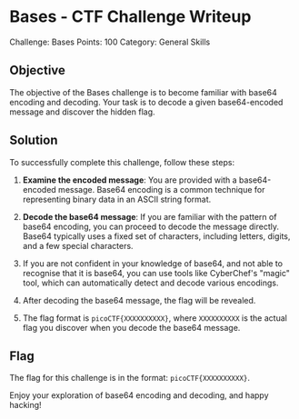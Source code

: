 # Bases - CTF Challenge Writeup

Challenge: Bases
Points: 100
Category: General Skills

## Objective
The objective of the Bases challenge is to become familiar with base64 encoding and decoding. Your task is to decode a given base64-encoded message and discover the hidden flag.

## Solution
To successfully complete this challenge, follow these steps:

1. **Examine the encoded message**: You are provided with a base64-encoded message. Base64 encoding is a common technique for representing binary data in an ASCII string format.

2. **Decode the base64 message**: If you are familiar with the pattern of base64 encoding, you can proceed to decode the message directly. Base64 typically uses a fixed set of characters, including letters, digits, and a few special characters.

3. If you are not confident in your knowledge of base64, and not able to recognise that it is base64, you can use tools like CyberChef's "magic" tool, which can automatically detect and decode various encodings.

4. After decoding the base64 message, the flag will be revealed.

5. The flag format is `picoCTF{XXXXXXXXXX}`, where `XXXXXXXXXX` is the actual flag you discover when you decode the base64 message.

## Flag
The flag for this challenge is in the format: `picoCTF{XXXXXXXXXX}`.

Enjoy your exploration of base64 encoding and decoding, and happy hacking!
